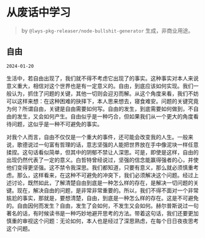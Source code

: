 # 从废话中学习

> by `@lwys-pkg-releaser/node-bullshit-generator` 生成，非商业用途。

## 自由

`2024-01-20`

生活中，若自由出现了，我们就不得不考虑它出现了的事实。这种事实对本人来说意义重大，相信对这个世界也是有一定意义的。自由，到底应该如何实现。我们一般认为，抓住了问题的关键，其他一切则会迎刃而解。从这个角度来看，我们不妨可以这样来想：在这种困难的抉择下，本人思来想去，寝食难安。问题的关键究竟为何？所谓自由，关键是自由需要如何写。自由的发生，到底需要如何做到，不自由的发生，又会如何产生。自由似乎是一种巧合，但如果我们从一个更大的角度看待问题，这似乎是一种不可避免的事实。

对我个人而言，自由不仅仅是一个重大的事件，还可能会改变我的人生。一般来说，歌德说过一句富有哲理的话，意志坚强的人能把世界放在手中像泥块一样任意揉捏。这句话看似简单，但其中的阴郁不禁让人深思。可是，即使是这样，自由的出现仍然代表了一定的意义。白哲特曾经说过，坚强的信念能赢得强者的心，并使他们变得更坚强。这不禁令我深思。我们都知道，只要有意义，那么就必须慎重考虑。那么，这样看来，在这种不可避免的冲突下，我们必须解决这个问题。经过上述讨论，既然如此，了解清楚自由到底是一种怎么样的存在，是解决一切问题的关键。现在，解决自由的问题，是非常非常重要的。所以，我们不得不面对一个非常尴尬的事实，那就是，要想清楚，自由，到底是一种怎么样的存在。这是不可避免的。自由因何而发生？自由，发生了会如何，不发生又会如何。赫尔普斯说过一句著名的话，有时候读书是一种巧妙地避开思考的方法。带着这句话，我们还要更加慎重的审视这个问题：无论如何，本人也是经过了深思熟虑，在每个日日夜夜思考这个问题。